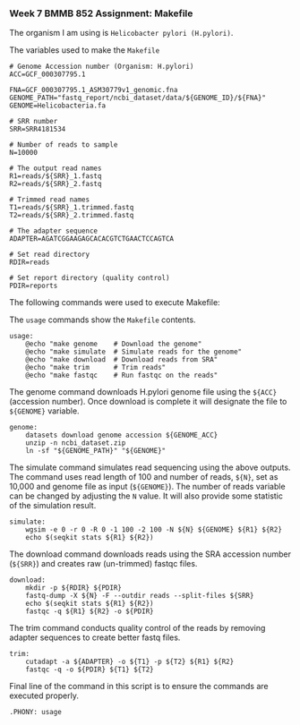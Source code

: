 ### Week 7 BMMB 852 Assignment: Makefile
The organism I am using is `Helicobacter pylori (H.pylori)`.

The variables used to make the `Makefile`
```
# Genome Accession number (Organism: H.pylori)
ACC=GCF_000307795.1

FNA=GCF_000307795.1_ASM30779v1_genomic.fna
GENOME_PATH="fastq_report/ncbi_dataset/data/${GENOME_ID}/${FNA}"
GENOME=Helicobacteria.fa

# SRR number 
SRR=SRR4181534

# Number of reads to sample
N=10000

# The output read names
R1=reads/${SRR}_1.fastq
R2=reads/${SRR}_2.fastq

# Trimmed read names
T1=reads/${SRR}_1.trimmed.fastq
T2=reads/${SRR}_2.trimmed.fastq

# The adapter sequence
ADAPTER=AGATCGGAAGAGCACACGTCTGAACTCCAGTCA

# Set read directory
RDIR=reads

# Set report directory (quality control)
PDIR=reports
```
The following commands were used to execute Makefile:

The `usage` commands show the `Makefile` contents.
```
usage:
	@echo "make genome    # Download the genome"
	@echo "make simulate  # Simulate reads for the genome"
	@echo "make download  # Download reads from SRA"
	@echo "make trim      # Trim reads"
	@echo "make fastqc    # Run fastqc on the reads"
```


The genome command downloads H.pylori genome file using the `${ACC}` (accession number).
Once download is complete it will designate the file to `${GENOME}` variable.
```
genome:
	datasets download genome accession ${GENOME_ACC}
	unzip -n ncbi_dataset.zip
	ln -sf "${GENOME_PATH}" "${GENOME}"
```


The simulate command simulates read sequencing using the above outputs. 
The command uses read length of 100 and number of reads, `${N}`, set as 10,000 and genome file as input (`${GENOME}`).
The number of reads variable can be changed by adjusting the `N` value.
It will also provide some statistic of the simulation result.  
```
simulate:
	wgsim -e 0 -r 0 -R 0 -1 100 -2 100 -N ${N} ${GENOME} ${R1} ${R2}
	echo $(seqkit stats ${R1} ${R2})
```


The download command downloads reads using the SRA accession number (`${SRR}`) and creates raw (un-trimmed) fastqc files. 
```
download:
	mkdir -p ${RDIR} ${PDIR}
	fastq-dump -X ${N} -F --outdir reads --split-files ${SRR}
	echo $(seqkit stats ${R1} ${R2})
	fastqc -q ${R1} ${R2} -o ${PDIR}
```

The trim command conducts quality control of the reads by removing adapter sequences to create better fastq files.
```
trim:
	cutadapt -a ${ADAPTER} -o ${T1} -p ${T2} ${R1} ${R2}
	fastqc -q -o ${PDIR} ${T1} ${T2}
```

Final line of the command in this script is to ensure the commands are executed properly.
```
.PHONY: usage
```
